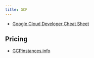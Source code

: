 ```yaml
---
title: GCP
---
```


- [Google Cloud Developer Cheat Sheet](https://googlecloudcheatsheet.withgoogle.com/)

## Pricing

- [GCPinstances.info](https://gcpinstances.doit-intl.com/)
